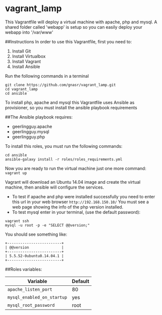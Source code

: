 # vagrant_lamp
This Vagrantfile will deploy a virtual machine with apache, php and mysql.
A shared folder called 'webapp' is setup so you can easily deploy your webapp into '/var/www'

##Instructions
In order to use this Vagrantfile, first you need to:

1. Install Git
2. Install Virtualbox
3. Install Vagrant
4. Install Ansible

Run the following commands in a terminal
```
git clone https://github.com/gnasr/vagrant_lamp.git
cd vagrant_lamp
cd ansible
```
To install php, apache and mysql this Vagrantfile uses Ansible as provisioner, so you must install the ansible playbook requirements

##The Ansible playbook requires:
* geerlingguy.apache
* geerlingguy.mysql
* geerlingguy.php

To install this roles, you must run the following commands:
```
cd ansible
ansible-galaxy install -r roles/roles_requirements.yml
```

Now you are ready to run the virtual machine just one more command:
`vagrant up`

Vagrant will download an Ubuntu 14.04 image and create the virtual machine, then ansible will configure the services.
* To test if apache and php were installed successfully you need to enter this url in your web browser
`http://192.168.150.10/`
You must see a web page showing the info of the php version installed.
* To test mysql enter in your terminal, (use the default password):
```
vagrant ssh
mysql -u root -p -e "SELECT @@version;"
```
You should see something like:
```
+-------------------------+
| @@version               |
+-------------------------+
| 5.5.52-0ubuntu0.14.04.1 |
+-------------------------+
```
##Roles variables:

|Variable|Default|
|---|:--|
|```apache_listen_port```|80|
|```mysql_enabled_on_startup```|yes|
|```mysql_root_password```|root|
